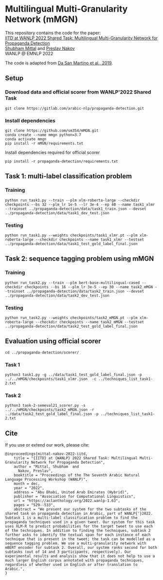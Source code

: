 # Multilingual Multi-Granularity Network (mMGN)
This repository contains the code for the paper:\
[IITD at WANLP 2022 Shared Task: Multilingual Multi-Granularity Network for Propaganda Detection](https://aclanthology.org/2022.wanlp-1.63/)\
[Shubham Mittal](https://scholar.google.com/citations?view_op=list_works&hl=en&authuser=1&hl=en&user=l_bIdRcAAAAJ&authuser=1) and [Preslav Nakov](https://scholar.google.com/citations?user=DfXsKZ4AAAAJ&hl=en)\
WANLP @ EMNLP 2022

The code is adapted from [Da San Martino et al.,
2019](https://aclanthology.org/D19-1565/).

## Setup
### Download data and official scorer from WANLP'2022 Shared Task
```
git clone https://gitlab.com/arabic-nlp/propaganda-detection.git
```

### Install dependencies
```
git clone https://github.com/sm354/mMGN.git
conda create --name mmgn python=3.7
conda activate mmgn
pip install -r mMGN/requirements.txt
```
Install dependencies required for official scorer
```
pip install -r propaganda-detection/requirements.txt
```

## Task 1: multi-label classification problem
### Training
```
python run_task1.py --train --plm xlm-roberta-large --checkdir checkpoints --bs 32 --plm_lr 1e-5 --lr 3e-4 --ep 40 --name task1_xlmr --trainset ../propaganda-detection/data/task1_train.json --devset ../propaganda-detection/data/task1_dev_test.json
```
### Testing
```
python run_task1.py --weights checkpoints/task1_xlmr.pt --plm xlm-roberta-large --checkdir checkpoints --name task1_xlmr --testset ../propaganda-detection/data/task1_test_gold_label_final.json
```

## Task 2: sequence tagging problem using mMGN
### Training
```
python run_task2.py --train --plm bert-base-multilingual-cased --checkdir checkpoints --bs 16 --plm_lr 3e-5 --ep 30 --name task2_mMGN --trainset ../propaganda-detection/data/task2_train.json --devset ../propaganda-detection/data/task2_dev_test.json 
```
### Testing
```
python run_task2.py --weights checkpoints/task2_mMGN.pt --plm xlm-roberta-large --checkdir checkpoints --name task2_mMGN --testset ../propaganda-detection/data/task2_test_gold_label_final.json
```

## Evaluation using official scorer
```
cd ../propaganda-detection/scorer/
```

### Task 1
```
python3 task1.py -g ../data/task1_test_gold_label_final.json -p ../../mMGN/checkpoints/task1_xlmr.json  -c ../techniques_list_task1-2.txt
```

### Task 2
```
python3 task-2-semeval21_scorer.py -s ../../mMGN/checkpoints/task2_mMGN.json -r ../data/task2_test_gold_label_final.json -p ../techniques_list_task1-2.txt 
```

## Cite
If you use or extend our work, please cite:
```
@inproceedings{mittal-nakov-2022-iitd,
    title = "{IITD} at {WANLP} 2022 Shared Task: Multilingual Multi-Granularity Network for Propaganda Detection",
    author = "Mittal, Shubham  and
      Nakov, Preslav",
    booktitle = "Proceedings of the The Seventh Arabic Natural Language Processing Workshop (WANLP)",
    month = dec,
    year = "2022",
    address = "Abu Dhabi, United Arab Emirates (Hybrid)",
    publisher = "Association for Computational Linguistics",
    url = "https://aclanthology.org/2022.wanlp-1.63",
    pages = "529--533",
    abstract = "We present our system for the two subtasks of the shared task on propaganda detection in Arabic, part of WANLP{'}2022. Subtask 1 is a multi-label classification problem to find the propaganda techniques used in a given tweet. Our system for this task uses XLM-R to predict probabilities for the target tweet to use each of the techniques. In addition to finding the techniques, subtask 2 further asks to identify the textual span for each instance of each technique that is present in the tweet; the task can be modelled as a sequence tagging problem. We use a multi-granularity network with mBERT encoder for subtask 2. Overall, our system ranks second for both subtasks (out of 14 and 3 participants, respectively). Our experimental results and analysis show that it does not help to use a much larger English corpus annotated with propaganda techniques, regardless of whether used in English or after translation to Arabic.",
}
```
